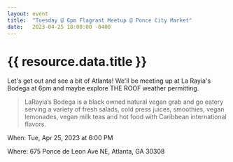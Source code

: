 ```yaml
---
layout: event
title:  "Tuesday @ 6pm Flagrant Meetup @ Ponce City Market"
date:   2023-04-25 18:00:00 -0400
---
```


# {{ resource.data.title }}
Let's get out and see a bit of Atlanta! We'll be meeting up at La Rayia's Bodega at 6pm and maybe explore THE ROOF weather permitting.


<blockquote>LaRayia’s Bodega is a black owned natural vegan grab and go eatery serving a variety of fresh salads, cold press juices, smoothies, vegan lemonades, vegan milk teas and hot food with Caribbean international flavors.</blockquote>


When: Tue, Apr 25, 2023 at 6:00 PM

Where: 675 Ponce de Leon Ave NE, Atlanta, GA 30308

